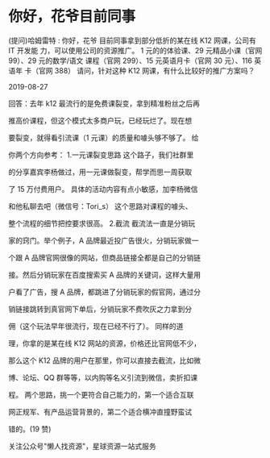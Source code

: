 # 你好，花爷目前同事

(提问)哈姆雷特 : 你好，花爷 目前同事拿到部分低折的某在线 K12 网课，公司有 IT 开发能 力，可以使用公司的资源推广。 1 元的的体验课、29 元精品小课（官网 99）、29 元的数学/语文 课程（官网 299）、15 元英语月卡（官网 30 元）、116 英语年 卡（官网 388） 请问，针对这种 K12 网课，有什么比较好的推广方案吗？

2019-08-27

回答：去年 k12 最流行的是免费课裂变，拿到精准粉丝之后再

推高价课程，但这个模式太多商户玩，已经玩烂了。现在想

要裂变，就得看引流课（1 元课）的质量和噱头够不够了。 给

你两个方向参考： 1.一元课裂变思路 这个路子，我们社群里

的分享嘉宾李杨做过，用一元课做裂变，帮学而思一周获取

了 15 万付费用户。 具体的活动内容有点小敏感，加李杨微信

和他私聊去吧（微信号：Tori_s） 这个思路对课程的噱头、

整个流程的细节把控要求很高。 2.截流 截流法一直是分销玩

家的窍门。举个例子，A 品牌最近投广告很火，分销玩家做一

个跟 A 品牌官网很像的网站，但商品链接全都是自己的分销链

接。然后分销玩家在百度搜索买 A 品牌的关键词，这样大量用

户看了广告，搜 A 品牌，都跳进了分销玩家的假官网，通过分

销链接跳转到真官网下单后，分销玩家不费吹灰之力拿到分

佣（这个玩法早年很流行，现在已经不行了）。 同样的道

理，你拿的是某在线 K12 网站的资源，价格还比官网低不少，

那么这个 K12 品牌的用户在那里，你可以直接去截流，比如微

博、论坛、QQ 群等等，以内购等名义引流到微信，卖折扣课

程。 两个思路，挑一个更符合自己能力的，第一个适合互联

网正规军、有产品运营背景的，第二个适合横冲直撞野蛮试

错的。(19 赞)

关注公众号"懒人找资源"，星球资源一站式服务